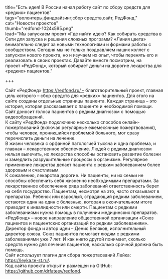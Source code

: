 title="Есть идея! В России начал работу сайт по сбору средств для «редких» пациентов"  
tags="волонтеры,фандрайзинг,сбор средств,сайт, РедФонд,"  
cat="Новости проектов"  
thumb="redfond-1024x595.png"  
lead="Мы запускаем проект «Где найти идею? Как собирать средства в Сети для запуска и решения сложных программ? «Линия цвета» внимательно следит за новыми технологиями и формами работы с сообществом. Сегодня мы не только поздравляем наших коллег с запуском нового проекта, но и изучаем их опыт, чтобы перенять его и реализовать в своих проектах. Давайте вместе посмотрим, на проект «РедФонд», который собирает деньги на дорогие лекарства для «редких» пациентов."  

+++

Сайт «РедФонд» https://redfond.ru/ – благотворительный проект, главная цель которого – сбор средств для «редких» пациентов. Для этого на сайте созданы отдельные страницы пациента. Каждая страница – это история, которая рассказывает о пациенте и необходимой помощи. Сайт доносит голоса пациентов с редким диагнозом с помощью видеообращений.  
К сайту «РедФонд» подключено несколько способов онлайн-пожертвований (включая регулярные ежемесячные пожертвования), чтобы человек, проникшийся проблемой больного, мог сразу перечислить деньги на лечение.  
В жизни человека с орфанной патологией тысяча и одна проблема, и главная – лекарственное обеспечение. Людей с редким диагнозом нельзя вылечить, но лекарства способны остановить развитие болезни и замедлить разрушительные процессы в организме. Регулярное применение лекарства делает пациента с редким заболеванием более здоровым и счастливым.  
К сожалению, лекарства дорогие. Ни пациенты, ни их семьи не способны обеспечить себя жизненно необходимыми препаратами. За лекарственное обеспечение ряда заболеваний ответственность берет на себя государство. Пациентам, несмотря на это, часто отказывают в препаратах. Ребенок или взрослый, страдающий редким заболеванием, остаются один на один с болезнью, которая в окончательном итоге приводит к инвалидности или смерти. Пациентам с редкими заболеваниями нужна помощь в получении медицинских препаратов.  
«РедФонд» – новое направление общественной организации «Союз пациентов и пациентских организаций по редким заболеваниям». Директор фонда и автор идеи – Денис Беляков, исполнительный директор союза. Союз пациентов помогает людям с редкими заболеваниями уже 7 лет. И как никто другой понимает, сколько средств нужно для лечения пациентов, насколько срочной должна быть помощь.  
Сайт использует плагин для сбора пожертвований Лейка: https://leyka.te-st.ru/.  
Код сайта проекта открыт и размещен на GitHub: https://github.com/drfateev/redfond.  

